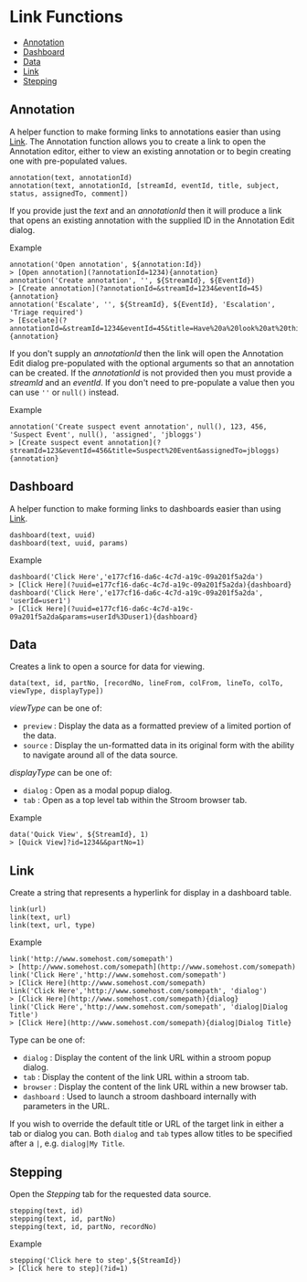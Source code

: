 # Link Functions

<!-- vim-markdown-toc GFM -->

* [Annotation](#annotation)
* [Dashboard](#dashboard)
* [Data](#data)
* [Link](#link)
* [Stepping](#stepping)

<!-- vim-markdown-toc -->

## Annotation
A helper function to make forming links to annotations easier than using [Link](#link).
The Annotation function allows you to create a link to open the Annotation editor, either to view an existing annotation or to begin creating one with pre-populated values.

```
annotation(text, annotationId)
annotation(text, annotationId, [streamId, eventId, title, subject, status, assignedTo, comment])
```

If you provide just the _text_ and an _annotationId_ then it will produce a link that opens an existing annotation with the supplied ID in the Annotation Edit dialog.

Example
```
annotation('Open annotation', ${annotation:Id})
> [Open annotation](?annotationId=1234){annotation}
annotation('Create annotation', '', ${StreamId}, ${EventId})
> [Create annotation](?annotationId=&streamId=1234&eventId=45){annotation}
annotation('Escalate', '', ${StreamId}, ${EventId}, 'Escalation', 'Triage required')
> [Escelate](?annotationId=&streamId=1234&eventId=45&title=Have%20a%20look%20at%20this){annotation}
```

If you don't supply an _annotationId_ then the link will open the Annotation Edit dialog pre-populated with the optional arguments so that an annotation can be created.
If the _annotationId_ is not provided then you must provide a _streamId_ and an _eventId_.
If you don't need to pre-populate a value then you can use `''` or `null()` instead.

Example
```
annotation('Create suspect event annotation', null(), 123, 456, 'Suspect Event', null(), 'assigned', 'jbloggs')
> [Create suspect event annotation](?streamId=123&eventId=456&title=Suspect%20Event&assignedTo=jbloggs){annotation}
```

## Dashboard
A helper function to make forming links to dashboards easier than using [Link](#link).
```
dashboard(text, uuid)
dashboard(text, uuid, params)
```

Example
```
dashboard('Click Here','e177cf16-da6c-4c7d-a19c-09a201f5a2da')
> [Click Here](?uuid=e177cf16-da6c-4c7d-a19c-09a201f5a2da){dashboard}
dashboard('Click Here','e177cf16-da6c-4c7d-a19c-09a201f5a2da', 'userId=user1')
> [Click Here](?uuid=e177cf16-da6c-4c7d-a19c-09a201f5a2da&params=userId%3Duser1){dashboard}
```

## Data
Creates a link to open a source for data for viewing.

```
data(text, id, partNo, [recordNo, lineFrom, colFrom, lineTo, colTo, viewType, displayType])
```

_viewType_ can be one of:
* `preview` : Display the data as a formatted preview of a limited portion of the data.
* `source` : Display the un-formatted data in its original form with the ability to navigate around all of the data source.

_displayType_ can be one of:
* `dialog` : Open as a modal popup dialog.
* `tab` : Open as a top level tab within the Stroom browser tab.


Example
```
data('Quick View', ${StreamId}, 1)
> [Quick View]?id=1234&&partNo=1)
```

## Link
Create a string that represents a hyperlink for display in a dashboard table.
```
link(url)
link(text, url)
link(text, url, type)
```

Example
```
link('http://www.somehost.com/somepath')
> [http://www.somehost.com/somepath](http://www.somehost.com/somepath)
link('Click Here','http://www.somehost.com/somepath')
> [Click Here](http://www.somehost.com/somepath)
link('Click Here','http://www.somehost.com/somepath', 'dialog')
> [Click Here](http://www.somehost.com/somepath){dialog}
link('Click Here','http://www.somehost.com/somepath', 'dialog|Dialog Title')
> [Click Here](http://www.somehost.com/somepath){dialog|Dialog Title}
```

Type can be one of:
* `dialog` : Display the content of the link URL within a stroom popup dialog.
* `tab` : Display the content of the link URL within a stroom tab.
* `browser` : Display the content of the link URL within a new browser tab.
* `dashboard` : Used to launch a stroom dashboard internally with parameters in the URL.

If you wish to override the default title or URL of the target link in either a tab or dialog you can. Both `dialog` and `tab` types allow titles to be specified after a `|`, e.g. `dialog|My Title`.

## Stepping
Open the _Stepping_ tab for the requested data source.

```
stepping(text, id)
stepping(text, id, partNo)
stepping(text, id, partNo, recordNo)
```

Example
```
stepping('Click here to step',${StreamId})
> [Click here to step](?id=1)
```
